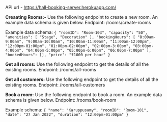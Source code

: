 API url - https://hall-booking-server.herokuapp.com/

**Creaating Rooms:-**
Use the following endpoint to create a new room. An example data schema is given below.
Endpoint: /rooms/create-rooms 

Example data schema:
`{
        "roomID": "Room-103",
        "capacity": "50",
        "amenities": [
            "Stage",
            "Decoration"
        ],
        "bookingHours": [
            "8:00am-9:00am",
            "9:00am-10:00am",
            "10:00am-11:00am",
            "11:00am-12:00pm",
            "12:00pm-01:00pm",
            "01:00pm-02:00pm",
            "02:00pm-3:00pm",
            "03:00pm-4:00pm",
            "04:00pm-5:00pm",
            "05:00pm-6:00pm",
            "06:00pm-7:00pm"
        ],
        "bookedHours": [],
        "price": "₹1000 per hour"
    }`
    
**Get all rooms:**
Use the following endpoint to get the details of all the existing rooms.
Endpoint: /rooms/all-rooms


**Get all customers:**
Use the following endpoint to get the details of all the existing rooms.
Endpoint: /rooms/all-customers


**Book a room:**
Use the following endpoint to book a room. An example data schema is given below.
Endpoint: /rooms/book-room

Example schema:
`{
    "name": "Karuppusamy",
    "roomID": "Room-101",
    "date": "27 Jan 2022",
    "duration": "12:00pm-01:00pm"
  }`
